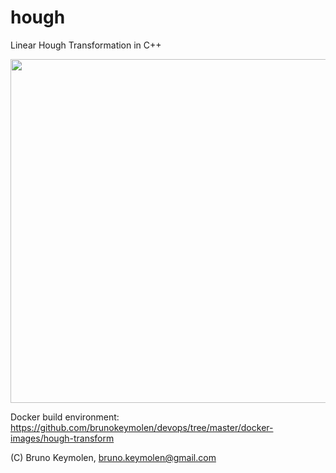 hough
=====

Linear Hough Transformation in C++

<img src="http://4.bp.blogspot.com/-AcwsqecbzFg/UYPPRRIiJYI/AAAAAAAAA_M/9z7eG-gpDiA/s1600/Screen+shot+2013-05-03+at+10.50.05.png" width="550">


Docker build environment:
https://github.com/brunokeymolen/devops/tree/master/docker-images/hough-transform


(C) Bruno Keymolen, bruno.keymolen@gmail.com
